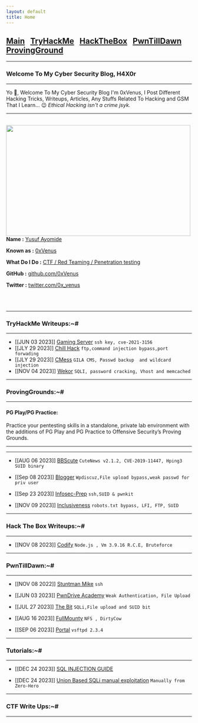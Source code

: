 ```yaml
---
layout: default
title: Home
---
```


<h2 class="mume-header" id="mainindexhtml-nbspnbsp-contactcontacthtml"><a href="./index.html">Main</a>&#xA0;&#xA0;&#xA0;<a href="/posts/thm/index.html">TryHackMe</a>&#xA0;&#xA0;&#xA0;<a href="/posts/htb/index.html">HackTheBox</a>&#xA0;&#xA0;&#xA0;<a href="/posts/ptd/index.html">PwnTillDawn</a>&#xA0;&#xA0;&#xA0;<a href="/posts/pg/index.html">ProvingGround</a></h2>

* * *
### Welcome To My Cyber Security Blog, H4X0r
* * *

Yo 👋, Welcome To My Cyber Security Blog I'm 0xVenus, I Post Different Hacking Tricks, Writeups, Articles, Any Stuffs Related To Hacking and GSM That I Learn... 😉 
_Ethical Hacking isn't a crime jsyk._

<hr>
<br>
<img style="padding-right: 30px;" align="left"  width="500" height="300" src="https://pbs.twimg.com/profile_images/1512211412973764616/CmQ-4VrY_400x400.jpg">
<br>
<p><strong>Name :</strong> <a href="#">Yusuf Ayomide</a></p>
<p><strong>Known as :</strong> <a href="#">0xVenus</a></p>
<p><strong>What Do I Do :</strong> <a href="#">CTF / Red Teaming / Penetration testing</a></p>
<p><strong>GitHub :</strong> <a href="https://github.com/0xVenus">github.com/0xVenus</a></p>
<p><strong>Twitter :</strong> <a href="https://twitter.com/0x_venus">twitter.com/0x_venus</a></p>
<br clear="left">
<br clear="left">

* * *
### **TryHackMe Writeups:~#**
* * *
- [[JUN 03 2023]] [Gaming Server](https://0xVenus.github.io/posts/thm/gamingserver.html) `ssh key, cve-2021-3156`
- [[JLY 29 2023]] [Chill Hack](https://0xVenus.github.io/posts/thm/ChillHack.html) `ftp,command injection bypass,port forwading`
- [[JLY 29 2023]] [CMess](https://0xVenus.github.io/posts/thm/CMess.html) `GILA CMS, Passwd backup  and wildcard injection`
- [[NOV 04 2023]] [Wekor](https://0xVenus.github.io/posts/thm/wekor.html) `SQLI, password cracking, Vhost and memcached`



* * *
### **ProvingGrounds:~#**
* * *
<h4 class="mume-header" id="pg">PG Play/PG Practice:</h4>
Practice your pentesting skills in a standalone, private lab environment with the additions of PG Play and PG Practice to Offensive Security’s Proving Grounds. 
<hr>
<hr>

- [[AUG 06 2023]] [BBScute](https://0xVenus.github.io/posts/PG/BBScute.html) `CuteNews v2.1.2, CVE-2019-11447, Hping3 SUID binary`


- [[Sep 08 2023]] [Blogger](https://0xVenus.github.io/posts/PG/Blogger.html) `Wpdiscuz,File upload bypass,weak passwd for priv user`

- [[Sep 23 2023]] [Infosec-Prep](https://0xVenus.github.io/posts/PG/infosec-prep.html) `ssh,SUID & pwnkit`

- [[NOV 09 2023]] [Inclusiveness](https://0xvenus.github.io/posts/PG/inclusisveness.html) `robots.txt bypass, LFI, FTP, SUID`

* * *
### **Hack The Box Writeups:~#**
* * *
- [[NOV 08 2023]] [Codify](https://0xvenus.github.io/posts/htb/codify.html) `Node.js , Vm 3.9.16 R.C.E, Bruteforce`
  
* * *
### **PwnTillDawn:~#**
* * *
- [[NOV 08 2022]] [Stuntman Mike](https://0xvenus.github.io/posts/ptd/StuntmanMike.html) `ssh`

- [[JUN 03 2023]] [PwnDrive Academy](https://0xVenus.github.io/posts/ptd/pwndriveacademy.html) `Weak Authentication, File Upload`

-  [[JUL 27 2023]] [The Bit](https://0xVenus.github.io/posts/ptd/TheBit.html) `SQLi,File upload and SUID bit`

-  [[AUG 16 2023]] [FullMounty](https://0xVenus.github.io/posts/ptd/FullMounty.html) `NFS , DirtyCow`

-  [[SEP 06 2023]] [Portal](https://0xVenus.github.io/posts/ptd/portal.html) `vsftpd 2.3.4`

* * *
### **Tutorials:~#**
* * *

- [[DEC 24 2023]] [SQL INJECTION GUIDE](https://0xvenus.github.io/posts/tutorials/SQLi_Guide.html)

- [[DEC 24 2023]] [Union Based SQLi manual exploitation](https://0xvenus.github.io/posts/tutorials/Union_Based_SQLi.html) `Manually from Zero-Hero`

* * *
### **CTF Write Ups:~#**
* * *
